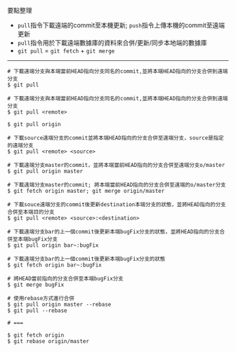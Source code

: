 要點整理
- `pull`指令下載遠端的commit至本機更新; `push`指令上傳本機的commit至遠端更新
- `pull`指令用於下載遠端數據庫的資料來合併/更新/同步本地端的數據庫
- `git pull` = `git fetch` + `git merge`

---

```
# 下載遠端分支與本端當前HEAD指向分支同名的commit,並將本端HEAD指向的分支合併到遠端分支
$ git pull
```

```
# 下載遠端分支與本端當前HEAD指向分支同名的commit,並將本端HEAD指向的分支合併到遠端分支
$ git pull <remote>

$ git pull origin
```

```
# 下載source遠端分支的commit並將本端HEAD指向的分支合併至遠端分支，source是指定的遠端分支
$ git pull <remote> <source>

# 下載遠端分支master的commit，並將本端當前HEAD指向的分支合併至遠端分支o/master
$ git pull origin master
 
# 下載遠端分支master的commit; 將本端當前HEAD指向的分支合併至遠端的o/master分支
$ git fetch origin master; git merge origin/master
```

```
# 下載souce遠端分支的commit後更新destination本端分支的狀態，並將HEAD指向的分支合併至本端目的分支
$ git pull <remote> <source>:<destination>

# 下載遠端分支bar的上一個commit後更新本端bugFix分支的狀態，並將HEAD指向的分支合併至本端bugFix分支
$ git pull origin bar~:bugFix

# 下載遠端分支bar的上一個commit後更新本端bugFix分支的狀態
$ git fetch origin bar~:bugFix

# 將HEAD當前指向的分支合併至本端bugFix分支
$ git merge bugFix
```

```
# 使用rebase方式進行合併
$ git pull origin master --rebase
$ git pull --rebase

# ===

$ git fetch origin
$ git rebase origin/master
```